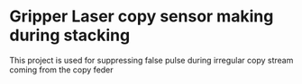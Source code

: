 # Gripper Laser copy sensor making during stacking
 This project is  used for suppressing false pulse during irregular copy stream coming from the copy feder
